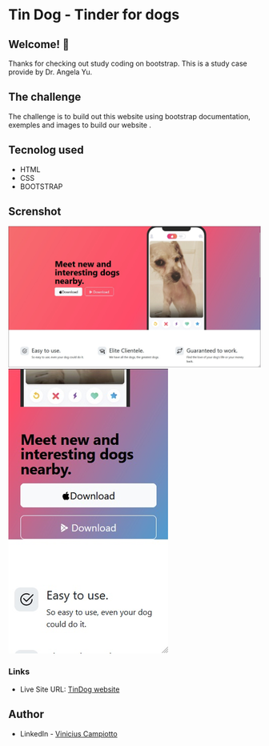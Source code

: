 # Tin Dog - Tinder for dogs

## Welcome! 👋

Thanks for checking out study coding on bootstrap.
This is a study case provide by Dr. Angela Yu.

## The challenge

The challenge is to build out this website using bootstrap documentation, exemples and images to build our website .

## Tecnolog used

- HTML
- CSS
- BOOTSTRAP

## Screnshot

![Desktop](./screenshot-desktop.jpg)
![Mobile](./screenshot-mobile.jpg)

### Links

- Live Site URL: [TinDog website](https://polite-crostata-fed54e.netlify.app/)

## Author

- LinkedIn - [Vinicius Campiotto](https://www.linkedin.com/in/vinicius-campiotto-421233250/)
